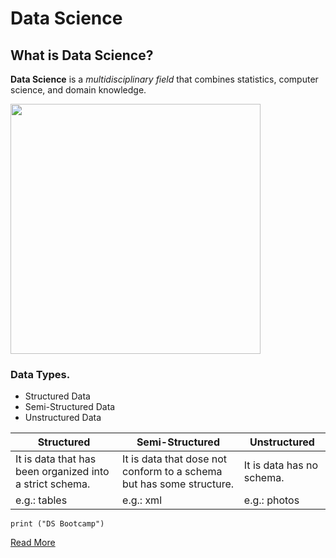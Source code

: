 # Data Science

## What is Data Science?

**Data Science** is a *multidisciplinary field* that combines statistics, computer science, and domain knowledge.

<img src="DS.png" width="400" height="400">

### Data Types.

- Structured Data
- Semi-Structured Data
- Unstructured Data

| Structured | Semi-Structured | Unstructured |
| ----------- | ----------- | ----------- |
| It is data that has been organized into a strict schema. | It is data that dose not conform to a schema but has some structure. | It is data has no schema. 
| e.g.: tables | e.g.: xml | e.g.: photos 

```
print ("DS Bootcamp")
```
[Read More](https://en.wikipedia.org/wiki/Data_science%E2%80%9D)